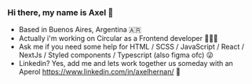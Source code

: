 ### Hi there, my name is Axel 👋

- Based in Buenos Aires, Argentina 🇦🇷
- Actually i'm working on Circular as a Frontend developer 👨🏽‍💻
- Ask me if you need some help for HTML / SCSS / JavaScript / React / NextJs / Styled components / Typescript (also figma ofc) 😜
- Linkedin? Yes, add me and lets work together us someday with an Aperol https://www.linkedin.com/in/axelhernan/ 🍷
